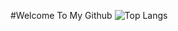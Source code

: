 #Welcome To My Github
![Top Langs](https://github-readme-stats.vercel.app/api/top-langs/?username=DylanLogan2581)

